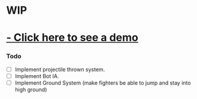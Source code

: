 # WIP

# [- Click here to see a demo](https://vitorfigm.github.io/fight_me_remake/)

### Todo
- [ ] Implement projectile thrown system.
- [ ] Implement Bot IA.
- [ ] Implement Ground System (make fighters be able to jump and stay into high ground)
